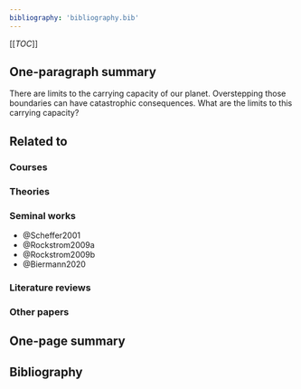 ```yaml
---
bibliography: 'bibliography.bib'
---
```


[[_TOC_]]

## One-paragraph summary

There are limits to the carrying capacity of our planet. Overstepping those boundaries can have catastrophic consequences. What are the limits to this carrying capacity?

## Related to

### Courses

### Theories

### Seminal works
* @Scheffer2001
* @Rockstrom2009a
* @Rockstrom2009b
* @Biermann2020

### Literature reviews

### Other papers

## One-page summary

## Bibliography